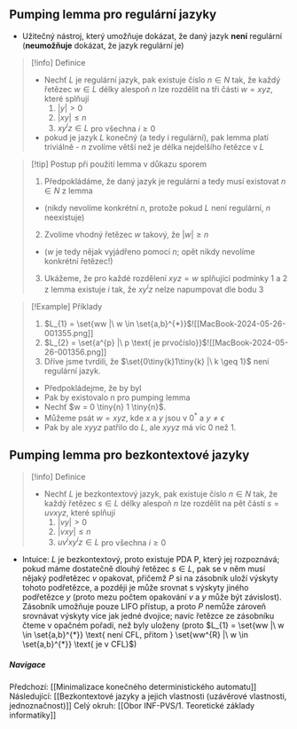 ## Pumping lemma pro regulární jazyky
- Užitečný nástroj, který umožňuje dokázat, že daný jazyk **není** regulární (**neumožňuje** dokázat, že jazyk regulární je)

>[!info] Definice
>- Nechť $L$ je regulární jazyk, pak existuje číslo $n \in N$ tak, že každý řetězec $w \in L$ délky alespoň $n$ lze rozdělit na tři části $w = xyz$, které splňují
>	1. $|y| > 0$
>	2. $|xy| \leq n$
>	3. $xy^{i}z \in L$ pro všechna $i \geq 0$ 
>- pokud je jazyk $L$ konečný (a tedy i regulární), pak lemma platí triviálně - $n$ zvolíme větší než je délka nejdelšího řetězce v $L$

>[!tip] Postup při použití lemma v důkazu sporem
>1. Předpokládáme, že daný jazyk je regulární a tedy musí existovat $n \in N$ z lemma
>	- (nikdy nevolíme konkrétní $n$, protože pokud $L$ není regulární, $n$ neexistuje)
>2. Zvolíme vhodný řetězec $w$ takový, že $|w| \geq n$
>	- ($w$ je tedy nějak vyjádřeno pomocí $n$; opět nikdy nevolíme konkrétní řetězec!)
>3. Ukážeme, že pro každé rozdělení $xyz = w$ splňující podmínky $1$ a $2$ z lemma existuje $i$ tak, že $xy^{i}z$ nelze napumpovat dle bodu $3$

>[!Example] Příklady
>1. $L_{1} = \set{ww |\ w \in \set{a,b}^{*}}$![[MacBook-2024-05-26-001355.png]]
>2. $L_{2} = \set{a^{p} |\ p \text{ je prvočíslo}}$![[MacBook-2024-05-26-001356.png]]
>3. Dříve jsme tvrdili, že $\set{0\tiny{k}1\tiny{k} |\ k \geq 1}$ není regulární jazyk.
>	- Předpokládejme, že by byl
>	- Pak by existovalo $n$ pro pumping lemma
>	- Nechť $w = 0 \tiny{n} 1 \tiny{n}$.
>	- Můžeme psát $w = xyz$, kde $x$ a $y$ jsou v $0^{*}$ a $y \neq \epsilon$
>	- Pak by ale $xyyz$ patřilo do $L$, ale $xyyz$ má víc $0$ než $1$.

## Pumping lemma pro bezkontextové jazyky
>[!info] Definice
>- Nechť $L$ je bezkontextový jazyk, pak existuje číslo $n \in N$ tak, že každý řetězec $s \in L$ délky alespoň $n$ lze rozdělit na pět částí $s = uvxyz$, které splňují
>	1. $|vy| > 0$
>	2. $|vxy| \leq n$
>	3. $uv^{i}xy^{i}z \in L$ pro všechna $i \geq 0$
-  Intuice: $L$ je bezkontextový, proto existuje PDA P, který jej rozpoznává; pokud máme dostatečně dlouhý řetězec $s \in L$, pak se v něm musí nějaký podřetězec $v$ opakovat, přičemž $P$ si na zásobník uloží výskyty tohoto podřetězce, a později je může srovnat s výskyty jiného podřetězce $y$ (proto mezu počtem opakování $v$ a $y$ může být závislost). Zásobník umožňuje pouze LIFO přístup, a proto $P$ nemůže zároveň srovnávat výskyty více jak jedné dvojice; navíc řetězce ze zásobníku čteme v opačném pořadí, než byly uloženy (proto $L_{1} = \set{ww |\ w \in \set{a,b}^{*}} \text{ není CFL, přitom } \set{ww^{R} |\ w \in \set{a,b}^{*}} \text{ je v CFL}$)

##### Navigace
Předchozí:  [[Minimalizace konečného deterministického automatu]]
Následující: [[Bezkontextové jazyky a jejich vlastnosti (uzávěrové vlastnosti, jednoznačnost)]]
Celý okruh: [[Obor INF-PVS/1. Teoretické základy informatiky]]